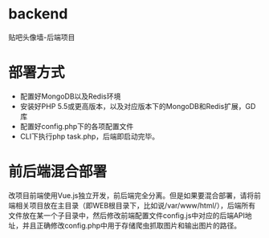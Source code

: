 # backend
贴吧头像墙-后端项目

# 部署方式
- 配置好MongoDB以及Redis环境
- 安装好PHP 5.5或更高版本，以及对应版本下的MongoDB和Redis扩展，GD库
- 配置好config.php下的各项配置文件
- CLI下执行php task.php，后端即启动完毕。

# 前后端混合部署
改项目前端使用Vue.js独立开发，前后端完全分离。但是如果要混合部署，请将前端相关项目放在主目录（即WEB根目录下，比如说/var/www/html/），后端所有文件放在某一个子目录中，然后修改前端配置文件config.js中对应的后端API地址，并且正确修改config.php中用于存储爬虫抓取图片和输出图片的路径。
